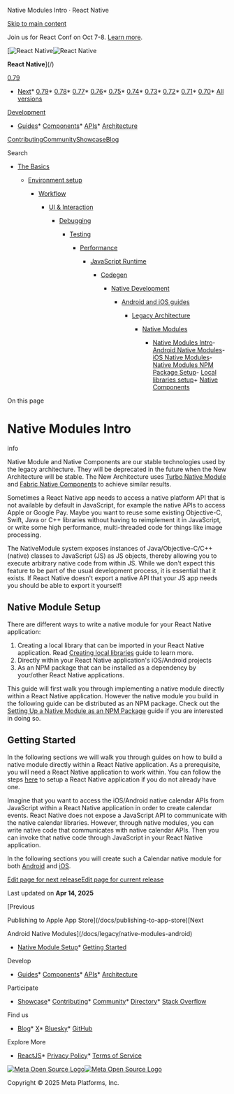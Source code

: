 Native Modules Intro · React Native

[Skip to main content](#__docusaurus_skipToContent_fallback)

Join us for React Conf on Oct 7-8. [Learn more](https://conf.react.dev).

[![React Native](/img/header_logo.svg)![React Native](/img/header_logo.svg)

**React Native**](/)

[0.79](/docs/legacy/native-modules-intro)

* [Next](/docs/next/legacy/native-modules-intro)* [0.79](/docs/legacy/native-modules-intro)* [0.78](/docs/0.78/legacy/native-modules-intro)* [0.77](/docs/0.77/legacy/native-modules-intro)* [0.76](/docs/0.76/legacy/native-modules-intro)* [0.75](/docs/0.75/getting-started)* [0.74](/docs/0.74/getting-started)* [0.73](/docs/0.73/getting-started)* [0.72](/docs/0.72/getting-started)* [0.71](/docs/0.71/getting-started)* [0.70](/docs/0.70/getting-started)* [All versions](/versions)

[Development](#)

* [Guides](/docs/getting-started)* [Components](/docs/components-and-apis)* [APIs](/docs/accessibilityinfo)* [Architecture](/architecture/overview)

[Contributing](/contributing/overview)[Community](/community/overview)[Showcase](/showcase)[Blog](/blog)

Search

* [The Basics](/docs/getting-started)

  * [Environment setup](/docs/environment-setup)

    * [Workflow](/docs/running-on-device)

      * [UI & Interaction](/docs/style)

        * [Debugging](/docs/debugging)

          * [Testing](/docs/testing-overview)

            * [Performance](/docs/performance)

              * [JavaScript Runtime](/docs/javascript-environment)

                * [Codegen](/docs/the-new-architecture/what-is-codegen)

                  * [Native Development](/docs/native-platform)

                    * [Android and iOS guides](/docs/headless-js-android)

                      * [Legacy Architecture](/docs/legacy/native-modules-intro)

                        + [Native Modules](/docs/legacy/native-modules-intro)

                          - [Native Modules Intro](/docs/legacy/native-modules-intro)- [Android Native Modules](/docs/legacy/native-modules-android)- [iOS Native Modules](/docs/legacy/native-modules-ios)- [Native Modules NPM Package Setup](/docs/legacy/native-modules-setup)- [Local libraries setup](/docs/legacy/local-library-setup)+ [Native Components](/docs/legacy/native-components-android)

On this page

Native Modules Intro
====================

info

Native Module and Native Components are our stable technologies used by the legacy architecture.
They will be deprecated in the future when the New Architecture will be stable. The New Architecture uses [Turbo Native Module](https://github.com/reactwg/react-native-new-architecture/blob/main/docs/turbo-modules.md) and [Fabric Native Components](https://github.com/reactwg/react-native-new-architecture/blob/main/docs/fabric-native-components.md) to achieve similar results.

Sometimes a React Native app needs to access a native platform API that is not available by default in JavaScript, for example the native APIs to access Apple or Google Pay. Maybe you want to reuse some existing Objective-C, Swift, Java or C++ libraries without having to reimplement it in JavaScript, or write some high performance, multi-threaded code for things like image processing.

The NativeModule system exposes instances of Java/Objective-C/C++ (native) classes to JavaScript (JS) as JS objects, thereby allowing you to execute arbitrary native code from within JS. While we don't expect this feature to be part of the usual development process, it is essential that it exists. If React Native doesn't export a native API that your JS app needs you should be able to export it yourself!

Native Module Setup[​](#native-module-setup "Direct link to Native Module Setup")
---------------------------------------------------------------------------------

There are different ways to write a native module for your React Native application:

1. Creating a local library that can be imported in your React Native application. Read [Creating local libraries](/docs/legacy/local-library-setup) guide to learn more.
2. Directly within your React Native application's iOS/Android projects
3. As an NPM package that can be installed as a dependency by your/other React Native applications.

This guide will first walk you through implementing a native module directly within a React Native application. However the native module you build in the following guide can be distributed as an NPM package. Check out the [Setting Up a Native Module as an NPM Package](/docs/legacy/native-modules-setup) guide if you are interested in doing so.

Getting Started[​](#getting-started "Direct link to Getting Started")
---------------------------------------------------------------------

In the following sections we will walk you through guides on how to build a native module directly within a React Native application. As a prerequisite, you will need a React Native application to work within. You can follow the steps [here](/docs/getting-started) to setup a React Native application if you do not already have one.

Imagine that you want to access the iOS/Android native calendar APIs from JavaScript within a React Native application in order to create calendar events. React Native does not expose a JavaScript API to communicate with the native calendar libraries. However, through native modules, you can write native code that communicates with native calendar APIs. Then you can invoke that native code through JavaScript in your React Native application.

In the following sections you will create such a Calendar native module for both [Android](/docs/legacy/native-modules-android) and [iOS](/docs/legacy/native-modules-ios).

[Edit page for next release](https://github.com/facebook/react-native-website/edit/main/docs/legacy/native-modules-intro.md)[Edit page for current release](https://github.com/facebook/react-native-website/edit/main/website/versioned_docs/version-0.79/legacy/native-modules-intro.md)

Last updated on **Apr 14, 2025**

[Previous

Publishing to Apple App Store](/docs/publishing-to-app-store)[Next

Android Native Modules](/docs/legacy/native-modules-android)

* [Native Module Setup](#native-module-setup)* [Getting Started](#getting-started)

Develop

* [Guides](/docs/getting-started)* [Components](/docs/components-and-apis)* [APIs](/docs/accessibilityinfo)* [Architecture](/architecture/overview)

Participate

* [Showcase](/showcase)* [Contributing](/contributing/overview)* [Community](/community/overview)* [Directory](https://reactnative.directory/)* [Stack Overflow](https://stackoverflow.com/questions/tagged/react-native)

Find us

* [Blog](/blog)* [X](https://x.com/reactnative)* [Bluesky](https://bsky.app/profile/reactnative.dev)* [GitHub](https://github.com/facebook/react-native)

Explore More

* [ReactJS](https://react.dev/)* [Privacy Policy](https://opensource.fb.com/legal/privacy/)* [Terms of Service](https://opensource.fb.com/legal/terms/)

[![Meta Open Source Logo](/img/oss_logo.svg)![Meta Open Source Logo](/img/oss_logo.svg)](https://opensource.fb.com/)

Copyright © 2025 Meta Platforms, Inc.